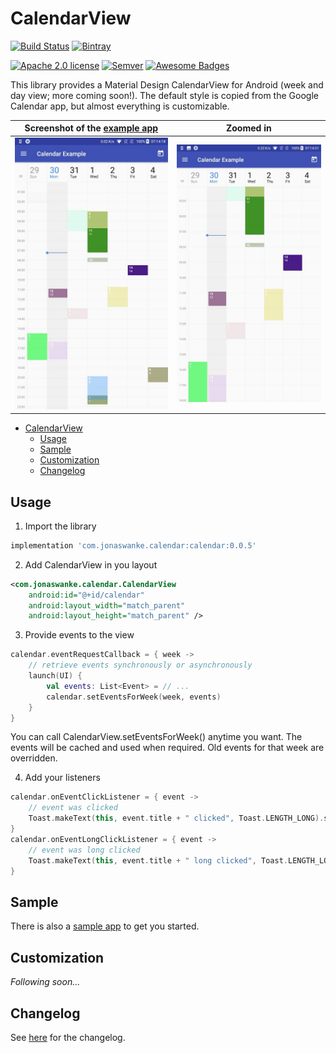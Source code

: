 # CalendarView

[![Build Status](https://travis-ci.com/JonasWanke/com.jonaswanke.calendar.svg?branch=dev)](https://travis-ci.com/JonasWanke/com.jonaswanke.calendar)
[![Bintray](https://img.shields.io/bintray/v/jonaswanke/maven/calendar.svg)](https://bintray.com/jonaswanke/maven/calendar)

[![Apache 2.0 license](https://img.shields.io/badge/license-Apache%202.0-green.svg?colorB=4c1)](http://www.apache.org/licenses/LICENSE-2.0)
[![Semver](https://img.shields.io/badge/Semver-2.0.0-green.svg?colorB=4c1)](https://semver.org/spec/v2.0.0.html)
[![Awesome Badges](https://img.shields.io/badge/badges-awesome-green.svg?colorB=4c1)](https://github.com/Naereen/badges)


This library provides a Material Design CalendarView for Android (week and day view; more coming soon!). The default style is copied from the Google Calendar app, but almost everything is customizable.

| Screenshot of the [example app][example] | Zoomed in                                 |
| :--------------------------------------: | :---------------------------------------: |
| ![image](docs/assets/screenshot.jpg)     | ![image](docs/assets/screenshot-zoom.jpg) |


- [CalendarView](#calendarview)
  - [Usage](#usage)
  - [Sample](#sample)
  - [Customization](#customization)
  - [Changelog](#changelog)


## Usage

1. Import the library

  ```groovy
  implementation 'com.jonaswanke.calendar:calendar:0.0.5'
  ```

2. Add CalendarView in you layout

  ```xml
  <com.jonaswanke.calendar.CalendarView
      android:id="@+id/calendar"
      android:layout_width="match_parent"
      android:layout_height="match_parent" />
  ```

3. Provide events to the view

  ```kotlin
  calendar.eventRequestCallback = { week ->
      // retrieve events synchronously or asynchronously
      launch(UI) {
          val events: List<Event> = // ...
          calendar.setEventsForWeek(week, events)
      }
  }
  ```

  You can call CalendarView.setEventsForWeek() anytime you want. The events will be cached and used when required. Old events for that week are overridden.

4. Add your listeners

  ```kotlin
  calendar.onEventClickListener = { event ->
      // event was clicked
      Toast.makeText(this, event.title + " clicked", Toast.LENGTH_LONG).show()
  }
  calendar.onEventLongClickListener = { event ->
      // event was long clicked
      Toast.makeText(this, event.title + " long clicked", Toast.LENGTH_LONG).show()
  }
  ```


## Sample

There is also a [sample app][example] to get you started.


## Customization

*Following soon...*


## Changelog

See [here][changelog] for the changelog.

[example]: ./example
[changelog]: ./CHANGELOG.md
